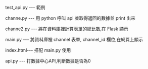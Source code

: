   test_api.py --- 範例  

  channe.py --- 用 python 呼叫 api 並取得返回的數據並 print 出來  

  channe2.py --- 將在資料庫裡計算表單的總比數,在 Flask 顯示  

  main.py --- 將資料庫裡 channel 表單, channel_id 欄位,在網頁上顯示  

  index.html--- 搭配 main.py 使用  

  api.py --- 打數據中心API,判斷數據是否為0    
  
